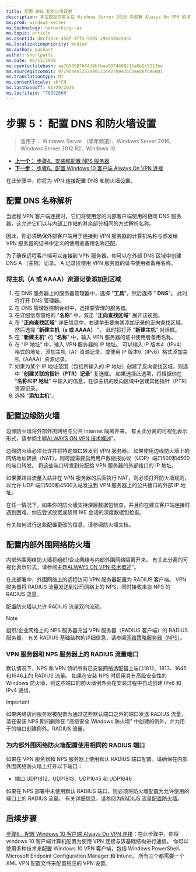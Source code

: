 ```yaml
---
title: 配置 DNS 和防火墙设置
description: 本主题提供有关在 Windows Server 2016 中部署 Always On VPN 的详细说明。
ms.prod: windows-server
ms.technology: networking-ras
ms.topic: article
ms.assetid: d8cf3bae-45bf-4ffa-9205-290d555c59da
ms.localizationpriority: medium
ms.author: pashort
author: shortpatti
ms.date: 06/11/2018
ms.openlocfilehash: aa7658587b8434bfbaa6874498215a6b2c9213be
ms.sourcegitcommit: 07c9d4ea72528401314e2789e3bc2e688fc96001
ms.translationtype: MT
ms.contentlocale: zh-CN
ms.lasthandoff: 01/29/2020
ms.locfileid: "76822660"
---
```

# <a name="step-5-configure-dns-and-firewall-settings"></a>步骤 5： 配置 DNS 和防火墙设置

>适用于： Windows Server （半年频道）、Windows Server 2016、Windows Server 2012 R2、Windows 10

- [**上一个：** 步骤4。安装和配置 NPS 服务器](vpn-deploy-nps.md)
- [**下一步：** 步骤6。配置 Windows 10 客户端 Always On VPN 连接](vpn-deploy-client-vpn-connections.md)

在此步骤中，你将为 VPN 连接配置 DNS 和防火墙设置。

## <a name="configure-dns-name-resolution"></a>配置 DNS 名称解析

当远程 VPN 客户端连接时，它们将使用您的内部客户端使用的相同 DNS 服务器，这允许它们以与内部工作站的其余部分相同的方式解析名称。

因此，你必须确保外部客户端用于连接到 VPN 服务器的计算机名称与颁发给 VPN 服务器的证书中定义的使用者备用名称匹配。

为了确保远程客户端可以连接到 VPN 服务器，你可以在外部 DNS 区域中创建 DNS A （主机）记录。 A 记录应使用 VPN 服务器的证书使用者备用名称。

### <a name="to-add-a-host-a-or-aaaa-resource-record-to-a-zone"></a>将主机（A 或 AAAA）资源记录添加到区域

1. 在 DNS 服务器上的服务器管理器中，选择 "**工具**"，然后选择 " **DNS**"。 此时将打开 DNS 管理器。
2. 在 DNS 管理器控制台树中，选择要管理的服务器。
3. 在详细信息窗格的 "**名称**" 中，双击 "**正向查找区域**" 展开该视图。
4. 在 "**正向查找区域**" 详细信息中，右键单击要向其添加记录的正向查找区域，然后选择 "**新建主机（a 或 AAAA）** "。 此时将打开 "**新建主机**" 对话框。
5. 在 "**新建主机**" 的 "**名称**" 中，输入 VPN 服务器的证书使用者备用名称。
6. 在 "IP 地址" 中，输入 VPN 服务器的 IP 地址。 可以输入 IP 版本4（IPv4）格式的地址，添加主机（A）资源记录，或使用 IP 版本6（IPv6）格式添加主机（AAAA）资源记录。
7. 如果为某个 IP 地址范围（包括所输入的 IP 地址）创建了反向查找区域，则选中 "**创建关联的指针（PTR）记录**" 复选框。  如果选择此选项，将根据你在 "**名称**和**IP 地址**" 中输入的信息，在该主机的反向区域中创建其他指针（PTR）资源记录。
8. 选择 "**添加主机**"。

## <a name="configure-the-edge-firewall"></a>配置边缘防火墙

边缘防火墙将外部外围网络与公共 Internet 隔离开来。 有关此分离的可视化表示形式，请参阅主题[ALWAYS ON VPN 技术概述](../always-on-vpn-technology-overview.md)"。

边缘防火墙必须允许并将特定端口转发到 VPN 服务器。 如果使用边缘防火墙上的网络地址转换（NAT），则可能需要启用用户数据报协议（UDP）端口500和4500的端口转发。 将这些端口转发到分配给 VPN 服务器的外部接口的 IP 地址。

如果要路由流量入站并在 VPN 服务器的后面执行 NAT，则必须打开防火墙规则，以允许 UDP 端口500和4500入站发送到 VPN 服务器上的公共接口的外部 IP 地址。

在任一情况下，如果你的防火墙支持深层数据包检查，并且你在建立客户端连接时遇到困难，你应尝试放宽或禁用 IKE 会话的深度数据包检查。

有关如何进行这些配置更改的信息，请参阅防火墙文档。

## <a name="configure-the-internal-perimeter-network-firewall"></a>配置内部外围网络防火墙

内部外围网络防火墙将组织/企业网络与内部外围网络隔离开来。 有关此分离的可视化表示形式，请参阅主题[ALWAYS ON VPN 技术概述](../always-on-vpn-technology-overview.md)"。

在此部署中，外围网络上的远程访问 VPN 服务器配置为 RADIUS 客户端。  VPN 服务器将 RADIUS 流量发送到公司网络上的 NPS，同时接收来自 NPS 的 RADIUS 流量。

配置防火墙以允许 RADIUS 流量双向流动。

>[!NOTE]
>组织/企业网络上的 NPS 服务器充当 VPN 服务器（RADIUS 客户端）的 RADIUS 服务器。 有关 RADIUS 基础结构的详细信息，请参阅[网络策略服务器（NPS）](../../../../../networking/technologies/nps/nps-top.md)。

### <a name="radius-traffic-ports-on-the-vpn-server-and-nps-server"></a>VPN 服务器和 NPS 服务器上的 RADIUS 流量端口

默认情况下，NPS 和 VPN 侦听所有已安装网络适配器上端口1812、1813、1645和1646上的 RADIUS 流量。 如果在安装 NPS 时启用具有高级安全性的 Windows 防火墙，则这些端口的防火墙例外会在安装过程中自动创建 IPv6 和 IPv4 通信。

>[!IMPORTANT]
>如果网络访问服务器被配置为通过这些默认端口之外的端口发送 RADIUS 流量，请在安装 NPS 期间删除在 "高级安全 Windows 防火墙" 中创建的例外，并为用于的端口创建例外。RADIUS 流量。

### <a name="use-the-same-radius-ports-for-the-internal-perimeter-network-firewall-configuration"></a>为内部外围网络防火墙配置使用相同的 RADIUS 端口

如果在 VPN 服务器和 NPS 服务器上使用默认 RADIUS 端口配置，请确保在内部外围网络防火墙上打开以下端口：

- 端口 UDP1812、UDP1813、UDP1645 和 UDP1646

如果在 NPS 部署中未使用默认 RADIUS 端口，则必须将防火墙配置为允许使用的端口上的 RADIUS 流量。 有关详细信息，请参阅为[RADIUS 流量配置防火墙](../../../../../networking/technologies/nps/nps-firewalls-configure.md)。

## <a name="next-steps"></a>后续步骤

[步骤6。配置 Windows 10 客户端 Always On VPN 连接](vpn-deploy-client-vpn-connections.md)：在此步骤中，你将 windows 10 客户端计算机配置为使用 VPN 连接与该基础结构进行通信。 你可以使用多种技术来配置 Windows 10 VPN 客户端，包括 Windows PowerShell、Microsoft Endpoint Configuration Manager 和 Intune。 所有三个都需要一个 XML VPN 配置文件来配置相应的 VPN 设置。